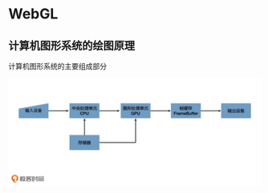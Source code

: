 # WebGL

## 计算机图形系统的绘图原理

计算机图形系统的主要组成部分

![图 1](./images/1bb142378153eafc84bb7b7094a27a5288635c5764981531014a251429448b2c.png)  